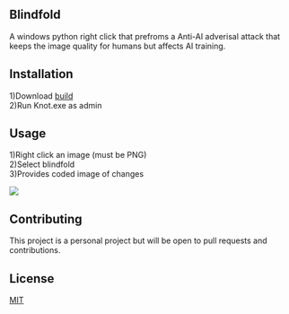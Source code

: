 ## Blindfold
A windows python right click that prefroms a Anti-AI adverisal attack that keeps the image quality for humans but affects AI training.

## Installation
1)Download [build](https://github.com/Naif-W-Alharthi/Blindfold/tree/main/build)  <br />
2)Run Knot.exe as admin


## Usage

1)Right click an image (must be PNG)<br />
2)Select blindfold<br />
3)Provides coded image of changes

![](https://github.com/Naif-W-Alharthi/Blindfold/tree/main/giftodisplay)

## Contributing

This project is a personal project but will be open to pull requests and contributions. 

## License

[MIT](https://choosealicense.com/licenses/mit/)
